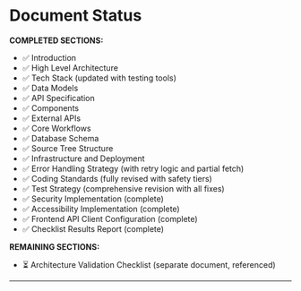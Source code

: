 # Document Status

**COMPLETED SECTIONS:**
- ✅ Introduction
- ✅ High Level Architecture
- ✅ Tech Stack (updated with testing tools)
- ✅ Data Models
- ✅ API Specification
- ✅ Components
- ✅ External APIs
- ✅ Core Workflows
- ✅ Database Schema
- ✅ Source Tree Structure
- ✅ Infrastructure and Deployment
- ✅ Error Handling Strategy (with retry logic and partial fetch)
- ✅ Coding Standards (fully revised with safety tiers)
- ✅ Test Strategy (comprehensive revision with all fixes)
- ✅ Security Implementation (complete)
- ✅ Accessibility Implementation (complete)
- ✅ Frontend API Client Configuration (complete)
- ✅ Checklist Results Report (complete)

**REMAINING SECTIONS:**
- ⏳ Architecture Validation Checklist (separate document, referenced)

---
